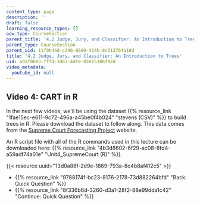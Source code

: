 ```yaml
---
content_type: page
description: ''
draft: false
learning_resource_types: []
ocw_type: CourseSection
parent_title: '4.2 Judge, Jury, and Classifier: An Introduction to Trees '
parent_type: CourseSection
parent_uid: 11f9b44d-c296-0689-414b-8c313764a18d
title: '4.2 Judge, Jury, and Classifier: An Introduction to Trees'
uid: a0af0b83-fff4-3d63-4dfe-02e15106f92d
video_metadata:
  youtube_id: null
---
```

## Video 4: CART in R

In the next few videos, we'll be using the dataset {{% resource_link "1fae15ec-e611-9c72-496a-a45be0f4b024" "stevens (CSV)" %}} to build trees in R. Please download the dataset to follow along. This data comes from the [Supreme Court Forecasting Project](https://www.researchgate.net/publication/241795963_The_Supreme_Court_Forecasting_Project_Legal_and_Political_Science_Approaches_to_Predicting_Supreme_Court_Decisionmaking) website.

An R script file with all of the R commands used in this lecture can be downloaded here: {{% resource_link "4b3d8602-6f29-ac08-8fd4-a59adf74a01e" "Unit4_SupremeCourt (R)" %}}.

{{< resource uuid="13d0a88f-2d9e-1869-793a-8c4b8af412c5" >}}

- {{% resource_link "9788174f-bc23-8176-2178-73d882264bfd" "Back: Quick Question" %}}
- {{% resource_link "8f336b6d-3260-d3a1-28f2-88e99dda1c42" "Continue: Quick Question" %}}
